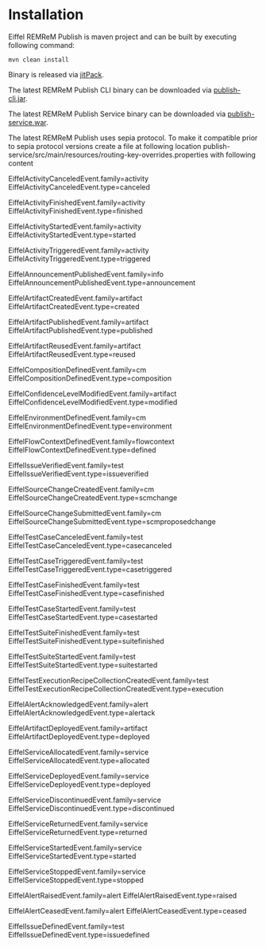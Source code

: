 # Installation

Eiffel REMReM Publish is maven project and can be built by executing following command:

```
mvn clean install
```

Binary is released via [jitPack](https://jitpack.io/#eiffel-community/eiffel-remrem-publish).

The latest REMReM Publish CLI binary can be downloaded via [publish-cli.jar](https://jitpack.io/#eiffel-community/eiffel-remrem-publish).

The latest REMReM Publish Service binary can be downloaded via [publish-service.war](https://jitpack.io/#eiffel-community/eiffel-remrem-publish).

The latest REMReM Publish uses sepia protocol. To make it compatible prior to sepia protocol versions
create a file at following location publish-service/src/main/resources/routing-key-overrides.properties
with following content

EiffelActivityCanceledEvent.family=activity
EiffelActivityCanceledEvent.type=canceled

EiffelActivityFinishedEvent.family=activity
EiffelActivityFinishedEvent.type=finished

EiffelActivityStartedEvent.family=activity
EiffelActivityStartedEvent.type=started

EiffelActivityTriggeredEvent.family=activity
EiffelActivityTriggeredEvent.type=triggered

EiffelAnnouncementPublishedEvent.family=info
EiffelAnnouncementPublishedEvent.type=announcement

EiffelArtifactCreatedEvent.family=artifact
EiffelArtifactCreatedEvent.type=created

EiffelArtifactPublishedEvent.family=artifact
EiffelArtifactPublishedEvent.type=published

EiffelArtifactReusedEvent.family=artifact
EiffelArtifactReusedEvent.type=reused

EiffelCompositionDefinedEvent.family=cm
EiffelCompositionDefinedEvent.type=composition

EiffelConfidenceLevelModifiedEvent.family=artifact
EiffelConfidenceLevelModifiedEvent.type=modified

EiffelEnvironmentDefinedEvent.family=cm
EiffelEnvironmentDefinedEvent.type=environment

EiffelFlowContextDefinedEvent.family=flowcontext
EiffelFlowContextDefinedEvent.type=defined

EiffelIssueVerifiedEvent.family=test
EiffelIssueVerifiedEvent.type=issueverified

EiffelSourceChangeCreatedEvent.family=cm
EiffelSourceChangeCreatedEvent.type=scmchange

EiffelSourceChangeSubmittedEvent.family=cm
EiffelSourceChangeSubmittedEvent.type=scmproposedchange

EiffelTestCaseCanceledEvent.family=test
EiffelTestCaseCanceledEvent.type=casecanceled

EiffelTestCaseTriggeredEvent.family=test
EiffelTestCaseTriggeredEvent.type=casetriggered

EiffelTestCaseFinishedEvent.family=test
EiffelTestCaseFinishedEvent.type=casefinished

EiffelTestCaseStartedEvent.family=test
EiffelTestCaseStartedEvent.type=casestarted

EiffelTestSuiteFinishedEvent.family=test
EiffelTestSuiteFinishedEvent.type=suitefinished

EiffelTestSuiteStartedEvent.family=test
EiffelTestSuiteStartedEvent.type=suitestarted

EiffelTestExecutionRecipeCollectionCreatedEvent.family=test
EiffelTestExecutionRecipeCollectionCreatedEvent.type=execution

EiffelAlertAcknowledgedEvent.family=alert
EiffelAlertAcknowledgedEvent.type=alertack

EiffelArtifactDeployedEvent.family=artifact
EiffelArtifactDeployedEvent.type=deployed

EiffelServiceAllocatedEvent.family=service
EiffelServiceAllocatedEvent.type=allocated

EiffelServiceDeployedEvent.family=service
EiffelServiceDeployedEvent.type=deployed

EiffelServiceDiscontinuedEvent.family=service
EiffelServiceDiscontinuedEvent.type=discontinued

EiffelServiceReturnedEvent.family=service
EiffelServiceReturnedEvent.type=returned

EiffelServiceStartedEvent.family=service
EiffelServiceStartedEvent.type=started

EiffelServiceStoppedEvent.family=service
EiffelServiceStoppedEvent.type=stopped

EiffelAlertRaisedEvent.family=alert
EiffelAlertRaisedEvent.type=raised

EiffelAlertCeasedEvent.family=alert
EiffelAlertCeasedEvent.type=ceased

EiffelIssueDefinedEvent.family=test
EiffelIssueDefinedEvent.type=issuedefined


